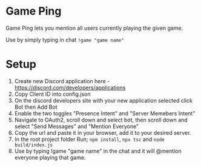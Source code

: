 # Game Ping

Game Ping lets you mention all users currently playing the given game.

Use by simply typing in chat `!game "game name"`


# Setup
1. Create new Discord application here - https://discord.com/developers/applications
2. Copy Client ID into config.json
3. On the discord developers site with your new application selected click Bot then Add Bot
4. Enable the two toggles "Presence Intent" and "Server Memebers Intent"
5. Navigate to OAuth2, scroll down and select bot, then scroll down and select "Send Messages" and "Mention Everyone"
6. Copy the url and paste it in your browser, add it to your desired server.
7. In the root project folder Run; `npm install`, `npx tsc` and `node build/index.js`
8. Use by typing !game "game name" in the chat and it will @mention everyone playing that game.
